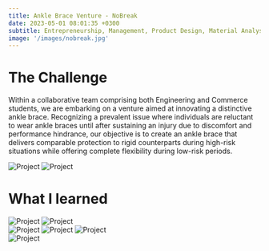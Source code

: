 ```yaml
---
title: Ankle Brace Venture - NoBreak
date: 2023-05-01 08:01:35 +0300
subtitle: Entrepreneurship, Management, Product Design, Material Analysis
image: '/images/nobreak.jpg'
---
```


# The Challenge
Within a collaborative team comprising both Engineering and Commerce students, we are embarking on a venture aimed at innovating a distinctive ankle brace. Recognizing a prevalent issue where individuals are reluctant to wear ankle braces until after sustaining an injury due to discomfort and performance hindrance, our objective is to create an ankle brace that delivers comparable protection to rigid counterparts during high-risk situations while offering complete flexibility during low-risk periods.

<div class="gallery-box">
  <div class="gallery">
    <img src="/images/nobreakfull.jpg" loading="lazy" alt="Project">
    <img src="/images/nobreakcad.jpg" loading="lazy" alt="Project">
  </div>
  <em> <a href="https://unsplash.com/" target="_blank"></a></em>
</div>

# What I learned

<div class="gallery-box">
  <div class="gallery">
    <img src="/images/testfixture.jpg" loading="lazy" alt="Project">
    <img src="/images/testfixturebuilt.jpg" loading="lazy" alt="Project">
  </div>
  <em> <a href="https://unsplash.com/" target="_blank"></a></em>
</div>

<div class="gallery-box">
  <div class="gallery">
    <img src="/images/hingedfoot.jpg" loading="lazy" alt="Project">
    <img src="/images/demofixture.jpg" loading="lazy" alt="Project">
    <img src="/images/gui.jpg" loading="lazy" alt="Project">
  </div>
  <em> <a href="https://unsplash.com/" target="_blank"></a></em>
</div>

<div class="gallery-box">
  <div class="gallery">
    <img src="/images/fea.jpg" loading="lazy" alt="Project">
  </div>
  <em> <a href="https://unsplash.com/" target="_blank"></a></em>
</div>
